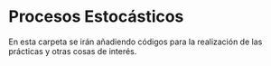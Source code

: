 # Procesos Estocásticos
En esta carpeta se irán añadiendo códigos para la realización de las prácticas y otras cosas de interés.